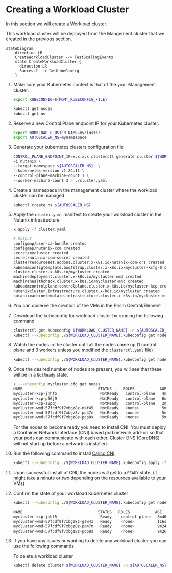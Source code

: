 # Creating a Workload Cluster

In this section we will create a Workload cluster. 

This workload cluster will be deployed from the Mangement cluster that we created in the previous section.

```mermaid
stateDiagram
    direction LR
    CreateWorkloadCluster --> TestScalingEvents
    state CreateWorkloadCluster {
      direction LR
      Success? --> GetKubeConfig
    }
```

1. Make sure your Kubernetes context is that of the your Management cluster.
   
    ```bash
    export KUBECONFIG=${MGMT_KUBECONFIG_FILE}
    ```
    ```bash title="Run additional commands to make sure you are the Management cluster"
    kubectl get nodes
    kubectl get ns
    ```

4. Reserve a new Control Plane endpoint IP for your Kubernetes cluster.
   
    ```bash
    export WORKLOAD_CLUSTER_NAME=mycluster
    export AUTOSCALER_NS=mynamespace
    ```

5. Generate your kubernetes clusters configuration file

    ```bash
    CONTROL_PLANE_ENDPOINT_IP=x.x.x.x clusterctl generate cluster ${WORKLOAD_CLUSTER_NAME} --flavor ccm \
    -i nutanix \
    --target-namespace ${AUTOSCALER_NS}  \
    --kubernetes-version v1.24.11 \
    --control-plane-machine-count 1 \
    --worker-machine-count 3 > ./cluster.yaml
    ```

7. Create a namespace in the management cluster where the workload cluster can be managed

    ```bash
    kubectl create ns ${AUTOSCALER_NS}
    ```

8.  Apply the ``cluster.yaml`` manifest to create your workload cluster in the Nutanix infrastructure
   
    ```bash
    k apply -f cluster.yaml                                                                  
    ```
 
    ```bash
    # Output
    configmap/user-ca-bundle created
    configmap/nutanix-ccm created
    secret/mycluster created
    secret/nutanix-ccm-secret created
    clusterresourceset.addons.cluster.x-k8s.io/nutanix-ccm-crs created
    kubeadmconfigtemplate.bootstrap.cluster.x-k8s.io/mycluster-kcfg-0 created
    cluster.cluster.x-k8s.io/mycluster created
    machinedeployment.cluster.x-k8s.io/mycluster-wmd created
    machinehealthcheck.cluster.x-k8s.io/mycluster-mhc created
    kubeadmcontrolplane.controlplane.cluster.x-k8s.io/mycluster-kcp created
    nutanixcluster.infrastructure.cluster.x-k8s.io/mycluster created
    nutanixmachinetemplate.infrastructure.cluster.x-k8s.io/mycluster-mt-0 created
    ```

9.  You can observe the creation of the VMs in the Prism Central/Element
   
10. Download the kubeconfig for workload cluster by running the following command
    
    ```bash
    clusterctl get kubeconfig ${WORKLOAD_CLUSTER_NAME} -n ${AUTOSCALER_NS} > ${WORKLOAD_CLUSTER_NAME}.kubeconfig
    kubectl --kubeconfig ./${WORKLOAD_CLUSTER_NAME}.kubeconfig get nodes
    ``` 

11. Watch the nodes in the cluster until all the nodes come up (1 control plane and 3 workers unless you modified the ``clusterctl.yaml`` file)
   
    ```bash
    kubectl --kubeconfig ./${WORKLOAD_CLUSTER_NAME}.kubeconfig get nodes -w
    ```

12. Once the desired number of nodes are present, you will see that these will be in a ``NotReady`` state. 
    
     ```bash
     k --kubeconfig mycluster.cfg get nodes                                              ─╯
     NAME                                 STATUS     ROLES           AGE     VERSION
     mycluster-kcp-jnhf5                   NotReady   control-plane   4m43s   v1.24.11
     mycluster-kcp-p56j9                   NotReady   control-plane   6m19s   v1.24.11
     mycluster-kcp-z8pqj                   NotReady   control-plane   2m13s   v1.24.11
     mycluster-wmd-57fcdf9f7xbgz8z-nkf45   NotReady   <none>          5m27s   v1.24.11
     mycluster-wmd-57fcdf9f7xbgz8z-pq47m   NotReady   <none>          5m21s   v1.24.11
     mycluster-wmd-57fcdf9f7xbgz8z-pqp8s   NotReady   <none>          5m23s   v1.24.11
     ```

    For the nodes to become ready you need to install CNI. You must deploy a Container Network Interface (CNI) based pod network add-on so that your pods can communicate with each other. Cluster DNS (CoreDNS) will not start up before a network is installed.

13. Run the following command to install [Calico CNI](https://cluster-api.sigs.k8s.io/user/quick-start.html?highlight=cni#deploy-a-cni-solution).
   
     ```bash
     kubectl --kubeconfig ./${WORKLOAD_CLUSTER_NAME}.kubeconfig apply -f https://raw.githubusercontent.com/projectcalico/calico/v3.24.1/manifests/calico.yaml
     ```

14. Upon successful install of CNI, the nodes will get to a ``READY`` state. (it might take a minute or two depending on the resources available to your VMs)

15. Confirm the state of your workload Kubernetes cluster
    
     ```bash
     kubectl --kubeconfig ./${WORKLOAD_CLUSTER_NAME}.kubeconfig get nodes
     ```
     ```bash title="Output"
     NAME                                 STATUS   ROLES           AGE     VERSION
     mycluster-kcp-jnhf5                   Ready    control-plane   8m46s   v1.24.11
     mycluster-wmd-57fcdf9f7xbgz8z-gsw4z   Ready    <none>          116s    v1.24.11
     mycluster-wmd-57fcdf9f7xbgz8z-pq47m   Ready    <none>          9m24s   v1.24.11
     mycluster-wmd-57fcdf9f7xbgz8z-pqp8s   Ready    <none>          9m26s   v1.24.11
     ```

16. If you have any issues or wanting to delete any workload cluster you can use the following commands
    
    To delete a workload cluster
 
    ```bash
    kubectl delete cluster ${WORKLOAD_CLUSTER_NAME} -n ${AUTOSCALER_NS}
    ```